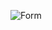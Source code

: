 ![Form](https://user-images.githubusercontent.com/44371092/87150509-79b39180-c2b2-11ea-9e04-dcd41fb8d686.PNG)
